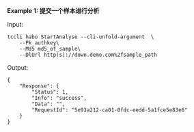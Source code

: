 **Example 1: 提交一个样本进行分析**



Input: 

```
tccli habo StartAnalyse --cli-unfold-argument  \
    --Pk authkey\
    --Md5 md5_of_sample\
    --DlUrl http(s)://down.demo.com%2fsample_path
```

Output: 
```
{
    "Response": {
        "Status": 1,
        "Info": "success",
        "Data": "",
        "RequestId": "5e93a212-ca01-0fdc-eedd-5a1fce5e83e6"
    }
}
```

